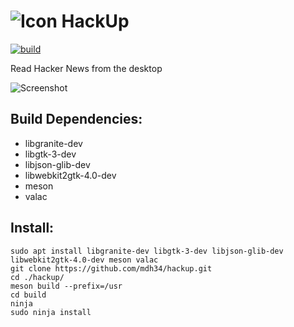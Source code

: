 # ![Icon](https://github.com/mdh34/hackup/raw/master/data/icons/64/com.github.mdh34.hackup.svg?sanitize=true) HackUp
[![build](https://travis-ci.org/mdh34/hackup.svg?branch=master)](https://travis-ci.org/mdh34/hackup)

Read Hacker News from the desktop

![Screenshot](https://raw.githubusercontent.com/mdh34/hackup/master/data/images/screenshot-1.png)

## Build Dependencies:
 - libgranite-dev
 - libgtk-3-dev
 - libjson-glib-dev
 - libwebkit2gtk-4.0-dev
 - meson
 - valac
 
## Install:
```
sudo apt install libgranite-dev libgtk-3-dev libjson-glib-dev libwebkit2gtk-4.0-dev meson valac
git clone https://github.com/mdh34/hackup.git
cd ./hackup/
meson build --prefix=/usr
cd build
ninja
sudo ninja install
```
